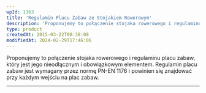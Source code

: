 ```yaml
---
wpId: 1363
title: 'Regulamin Placu Zabaw ze Stojakiem Rowerowym'
description: 'Proponujemy to połączenie stojaka rowerowego i regulaminu placu zabaw, który jest jego nieodłącznym i obowiązkowym elementem. Regulamin placu zabaw jest wymagany przez normę PN-EN 1176 i powinien się znajdować przy każdym wejściu na plac zabaw.'
type: product
createdAt: 2015-03-22T00:38:08
modifiedAt: 2024-02-29T17:46:06
---
```



Proponujemy to połączenie stojaka rowerowego i regulaminu placu zabaw, który jest jego nieodłącznym i obowiązkowym elementem. Regulamin placu zabaw jest wymagany przez normę PN-EN 1176 i powinien się znajdować przy każdym wejściu na plac zabaw.

* * *
